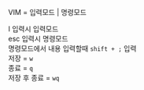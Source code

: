 VIM = 입력모드 | 명령모드

I 입력시 입력모드  
esc 입력시 명령모드  
명령모드에서 내용 입력할때 `shift + ;` 입력  
저장 = `w`  
종료 = `q`  
저장 후 종료 = `wq`  